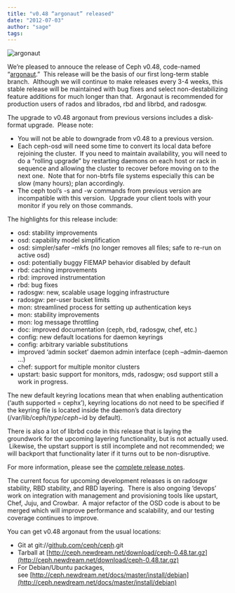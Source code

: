 ```yaml
---
title: "v0.48 “argonaut” released"
date: "2012-07-03"
author: "sage"
tags: 
---
```


![](images/argonaut-600.gif "argonaut")

We’re pleased to annouce the release of Ceph v0.48, code-named “[argonaut](http://en.wikipedia.org/wiki/Argonaut_(animal)).”  This release will be the basis of our first long-term stable branch.  Although we will continue to make releases every 3-4 weeks, this stable release will be maintained with bug fixes and select non-destabilizing feature additions for much longer than that.  Argonaut is recommended for production users of rados and librados, rbd and librbd, and radosgw.

The upgrade to v0.48 argonaut from previous versions includes a disk-format upgrade.  Please note:

- You will not be able to downgrade from v0.48 to a previous version.
- Each ceph-osd will need some time to convert its local data before rejoining the cluster.  If you need to maintain availability, you will need to do a “rolling upgrade” by restarting daemons on each host or rack in sequence and allowing the cluster to recover before moving on to the next one.  Note that for non-btrfs file systems especially this can be slow (many hours); plan accordingly.
- The ceph tool’s -s and -w commands from previous version are incompatible with this version.  Upgrade your client tools with your monitor if you rely on those commands.

The highlights for this release include:

- osd: stability improvements
- osd: capability model simplification
- osd: simpler/safer –mkfs (no longer removes all files; safe to re-run on active osd)
- osd: potentially buggy FIEMAP behavior disabled by default
- rbd: caching improvements
- rbd: improved instrumentation
- rbd: bug fixes
- radosgw: new, scalable usage logging infrastructure
- radosgw: per-user bucket limits
- mon: streamlined process for setting up authentication keys
- mon: stability improvements
- mon: log message throttling
- doc: improved documentation (ceph, rbd, radosgw, chef, etc.)
- config: new default locations for daemon keyrings
- config: arbitrary variable substitutions
- improved ‘admin socket’ daemon admin interface (ceph –admin-daemon …)
- chef: support for multiple monitor clusters
- upstart: basic support for monitors, mds, radosgw; osd support still a work in progress.

The new default keyring locations mean that when enabling authentication (‘auth supported = cephx’), keyring locations do not need to be specified if the keyring file is located inside the daemon’s data directory (/var/lib/ceph/$type/ceph-$id by default).

There is also a lot of librbd code in this release that is laying the groundwork for the upcoming layering functionality, but is not actually used.  Likewise, the upstart support is still incomplete and not recommended; we will backport that functionality later if it turns out to be non-disruptive.

For more information, please see the [complete release notes](http://ceph.com/docs/master/release-notes/).

The current focus for upcoming development releases is on radosgw stability, RBD stability, and RBD layering.  There is also ongoing ‘devops’ work on integration with management and provisioning tools like upstart, Chef, Juju, and Crowbar.  A major refactor of the OSD code is about to be merged which will improve performance and scalability, and our testing coverage continues to improve.

You can get v0.48 argonaut from the usual locations:

- Git at git://[github.com/ceph/ceph](http://github.com/ceph/ceph).git
- Tarball at [http://ceph.newdream.net/download/ceph-0.48.tar.gz](http://ceph.newdream.net/download/ceph-0.48.tar.gz)
- For Debian/Ubuntu packages, see [http://ceph.newdream.net/docs/master/install/debian](http://ceph.newdream.net/docs/master/install/debian)


